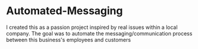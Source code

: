 # Automated-Messaging
I created this as a passion project inspired by real issues within a local company. The goal was to automate the messaging/communication process between this business's employees and customers
